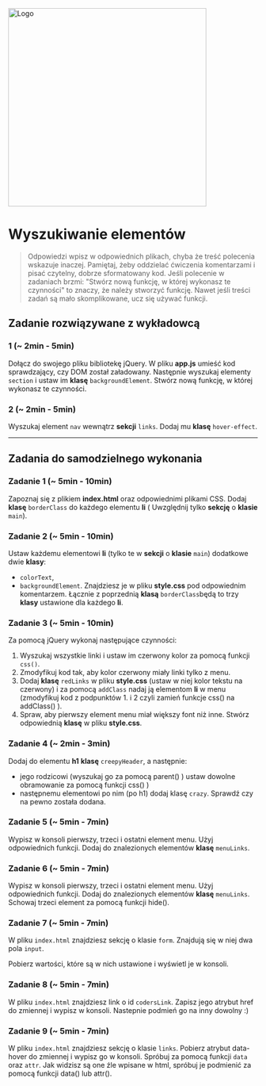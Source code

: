 <img alt="Logo" src="http://coderslab.pl/svg/logo-coderslab.svg" width="400">

# Wyszukiwanie elementów

> Odpowiedzi wpisz w odpowiednich plikach, chyba że treść polecenia wskazuje inaczej.
Pamiętaj, żeby oddzielać ćwiczenia komentarzami i pisać czytelny, dobrze sformatowany kod.
Jeśli  polecenie w zadaniach brzmi: "Stwórz nową funkcję, w której wykonasz te czynności" to znaczy, że
należy stworzyć funkcję. Nawet jeśli treści zadań są mało skomplikowane,
ucz się używać funkcji.


## Zadanie rozwiązywane z wykładowcą

### 1  (~ 2min - 5min)
Dołącz do swojego pliku bibliotekę jQuery. W pliku **app.js** umieść kod sprawdzający, czy DOM został załadowany.
Następnie wyszukaj elementy ```section``` i ustaw im **klasę** ```backgroundElement```. Stwórz nową funkcję, w której wykonasz te czynności.

### 2 (~ 2min - 5min)
Wyszukaj element ```nav``` wewnątrz **sekcji** ```links```. Dodaj mu **klasę** ```hover-effect```.

-------------------------------------------------------------------------------

## Zadania do samodzielnego wykonania

### Zadanie 1 (~ 5min - 10min)

Zapoznaj się z plikiem **index.html** oraz odpowiednimi plikami CSS. Dodaj **klasę** ```borderClass``` do każdego elementu
**li** ( Uwzględnij tylko **sekcję** o **klasie** ```main```).

### Zadanie 2 (~ 5min - 10min)

Ustaw każdemu elementowi **li** (tylko te w **sekcji** o **klasie** ```main```) dodatkowe dwie **klasy**:
* ```colorText```,
* ```backgroundElement```.
Znajdziesz je w pliku **style.css** pod odpowiednim komentarzem.
Łącznie z poprzednią **klasą** ```borderClass```będą to trzy **klasy** ustawione dla każdego **li**.

### Zadanie 3 (~ 5min - 10min)

Za pomocą jQuery wykonaj następujące czynności:

1. Wyszukaj wszystkie linki i ustaw im czerwony kolor za pomocą funkcji ```css()```.
2. Zmodyfikuj kod tak, aby kolor czerwony miały linki tylko z menu.
3. Dodaj **klasę** ```redLinks``` w pliku **style.css** (ustaw w niej kolor tekstu na czerwony) i za pomocą ```addClass``` nadaj ją elementom **li** w menu (zmodyfikuj kod z podpunktów 1. i 2 czyli zamień funkcje css() na addClass() ).
4. Spraw, aby pierwszy element menu miał większy font niż inne. Stwórz odpowiednią **klasę** w pliku **style.css**.

### Zadanie 4  (~ 2min - 3min)

Dodaj do elementu **h1**  **klasę** ```creepyHeader```, a następnie:
* jego rodzicowi (wyszukaj go za pomocą parent() ) ustaw dowolne obramowanie za pomocą funkcji css() )
* następnemu elementowi po nim (po h1) dodaj klasę ```crazy```. Sprawdź czy na pewno została dodana.


### Zadanie 5  (~ 5min - 7min)

Wypisz w konsoli pierwszy, trzeci i ostatni element menu. Użyj odpowiednich funkcji. Dodaj do znalezionych elementów **klasę** ```menuLinks```.


### Zadanie 6  (~ 5min - 7min)

Wypisz w konsoli pierwszy, trzeci i ostatni element menu. Użyj odpowiednich funkcji. Dodaj do znalezionych elementów **klasę** ```menuLinks```. Schowaj trzeci element za pomocą funkcji hide().


### Zadanie 7  (~ 5min - 7min)

W pliku ```index.html``` znajdziesz sekcję o klasie ```form```. Znajdują się w niej dwa pola ```input```.

Pobierz wartości, które są w nich ustawione i wyświetl je w konsoli.

### Zadanie 8  (~ 5min - 7min)

W pliku ```index.html``` znajdziesz link o id ```codersLink```. Zapisz  jego atrybut href do zmiennej i wypisz w konsoli. Nastepnie podmień go na inny dowolny :)


### Zadanie 9  (~ 5min - 7min)

W pliku ```index.html``` znajdziesz sekcję o klasie ```links```. Pobierz atrybut data-hover do zmiennej i wypisz go w konsoli. Spróbuj za pomocą funkcji ```data``` oraz ```attr```.
Jak widzisz są one źle wpisane w html, spróbuj je podmienić za pomocą funkcji data() lub attr().
